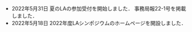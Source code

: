 * <span class="date">2022年5月31日</span> 夏のLAの参加受付を開始しました． 事務局報22-1号を掲載しました．
* <span class="date">2022年5月18日</span> 2022年度LAシンポジウムのホームページを開設しました．
